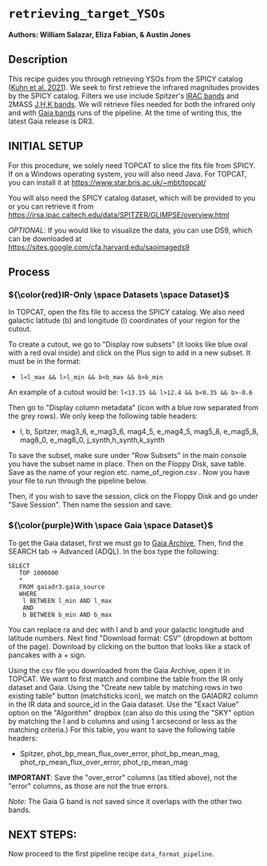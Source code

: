 # `retrieving_target_YSOs`


**Authors: William Salazar, Eliza Fabian, \& Austin Jones**


## Description

This recipe guides you through retrieving YSOs from the SPICY catalog ([Kuhn et al. 2021](https://iopscience.iop.org/article/10.3847/1538-4365/abe465)). We seek to first retrieve the infrared magnitudes provides by the SPICY catalog. Filters we use include Spitzer's [IRAC bands](https://svo2.cab.inta-csic.es/theory/fps/index.php?mode=browse&gname=Spitzer&asttype=) and 2MASS [J,H,K bands](https://svo2.cab.inta-csic.es/theory/fps/index.php?mode=browse&gname=2MASS&asttype=). We will retrieve files needed for both the infrared only and with [Gaia bands](https://svo2.cab.inta-csic.es/theory/fps/index.php?mode=browse&gname=GAIA&gname2=GAIA3&asttype=) runs of the pipeline. At the time of writing this, the latest Gaia release is DR3.


## INITIAL SETUP

For this procedure, we solely need TOPCAT to slice the fits file from SPICY. If on a Windows operating system, you will also need Java. For TOPCAT, you can install it at https://www.star.bris.ac.uk/~mbt/topcat/ 

You will also need the SPICY catalog dataset, which will be provided to you or you can retrieve it from https://irsa.ipac.caltech.edu/data/SPITZER/GLIMPSE/overview.html

<i>OPTIONAL</i>: If you would like to visualize the data, you can use DS9, which can be downloaded at https://sites.google.com/cfa.harvard.edu/saoimageds9

## Process

### ${\color{red}IR-Only \space Datasets \space Dataset}$

In TOPCAT, open the fits file to access the SPICY catalog. We also need galactic latitude (b) and longitude (l) coordinates of your region for the cutout.

To create a cutout, we go to "Display row subsets" (it looks like blue oval with a red oval inside) and click on the Plus sign to add in a new subset. It must be in the format:

- `l<l_max && l>l_min && b<b_max && b>b_min`

An example of a cutout would be: `l<13.15 && l>12.4 && b<0.35 && b>-0.6`

Then go to "Display column metadata" (icon with a blue row separated from the grey rows). We only keep the following table headers: 

- l, b, Spitzer, mag3_6, e_mag3_6, mag4_5, e_mag4_5, mag5_8, e_mag5_8, mag8_0, e_mag8_0, j_synth,h_synth,k_synth 

To save the subset, make sure under "Row Subsets" in the main console you have the subset name in place. Then on the Floppy Disk, save table. Save as the name of your region etc. name_of_region.csv . Now you have your file to run through the pipeline below.

Then, if you wish to save the session, click on the Floppy Disk and go under "Save Session". Then name the session and save.


### ${\color{purple}With \space Gaia \space Dataset}$

To get the Gaia dataset, first we must go to [Gaia Archive](https://gea.esac.esa.int/archive/), Then, find the SEARCH tab -> Advanced (ADQL). In the box type the following:
```
SELECT
   TOP 1000000
   *
   FROM gaiadr3.gaia_source
   WHERE
	l BETWEEN l_min AND l_max
  	AND
  	b BETWEEN b_min AND b_max
```
You can replace ra and dec with l and b and your galactic longitude and latitude numbers. Next find "Download format: CSV" (dropdown at bottom of the page). Download by clicking on the button that looks like a stack of pancakes with a + sign.


Using the csv file you downloaded from the Gaia Archive, open it in TOPCAT. We want to first match and combine the table from the IR only dataset and Gaia. Using the "Create new table by matching rows in two existing table" button (matchsticks icon), we match on the GAIADR2 column in the IR data and source_id in the Gaia dataset. Use the "Exact Value" option on the "Algorithm" dropbox (can also do this using the "SKY" option by matching the l and b columns and using 1 arcsecond or less as the matching criteria.) For this table, you want to save the following table headers: 

- Spitzer, phot_bp_mean_flux_over_error, phot_bp_mean_mag, phot_rp_mean_flux_over_error, phot_rp_mean_mag

<b>IMPORTANT</b>: Save the "over_error" columns (as titled above), not the "error" columns, as those are not the true errors.

<i>Note</i>: The Gaia G band is not saved since it overlaps with the other two bands.


## NEXT STEPS:

Now proceed to the first pipeline recipe `data_format_pipeline`.
